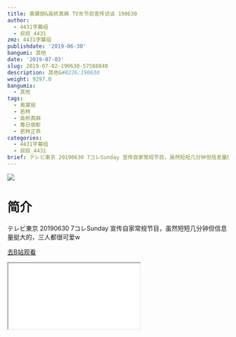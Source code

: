 ```yaml
---
title: 奥黛丽&高桥真麻 TV东节目宣传访谈 190630
author:
  - 4431字幕组
  - 叔叔_4431
zmz: 4431字幕组
publishdate: '2019-06-30'
bangumi: 其他
date: '2019-07-03'
slug: 2019-07-02-190630-57588840
description: 其他&#8226;190630
weight: 9297.0
bangumis:
  - 其他
tags:
  - 奥黛丽
  - 若林
  - 高桥真麻
  - 春日俊彰
  - 若林正恭
categories:
  - 4431字幕组
  - 叔叔_4431
brief: テレビ東京 20190630 7コレSunday 宣传自家常规节目，虽然短短几分钟但信息量挺大的，三人都很可爱w
---
```

![](https://raw.githubusercontent.com/tcgriffith/owaraisite/master/static/tmpimg/a8ac7cc5618a7460abdac38706d580f5656b9a22.jpg.480.jpg)
# 简介  
テレビ東京
20190630 7コレSunday
宣传自家常规节目，虽然短短几分钟但信息量挺大的，三人都很可爱w  

[去B站观看](https://www.bilibili.com/video/av57588840/)
<div class ="resp-container"><iframe class="testiframe" src="//player.bilibili.com/player.html?aid=57588840"", scrolling="no", allowfullscreen="true" > </iframe></div> 
